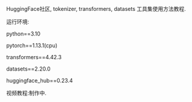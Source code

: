 HuggingFace社区, tokenizer, transformers, datasets 工具集使用方法教程.

运行环境:

python==3.10

pytorch==1.13.1(cpu)

transformers==4.42.3

datasets==2.20.0

huggingface_hub==0.23.4

视频教程:制作中.
